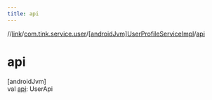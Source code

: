 ```yaml
---
title: api
---
```

//[link](../../../index.html)/[com.tink.service.user](../index.html)/[[androidJvm]UserProfileServiceImpl](index.html)/[api](api.html)



# api



[androidJvm]\
val [api](api.html): UserApi




